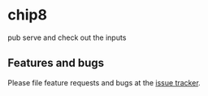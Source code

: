# chip8
pub serve and check out the inputs

## Features and bugs

Please file feature requests and bugs at the [issue tracker][tracker].

[tracker]: http://example.com/issues/replaceme

